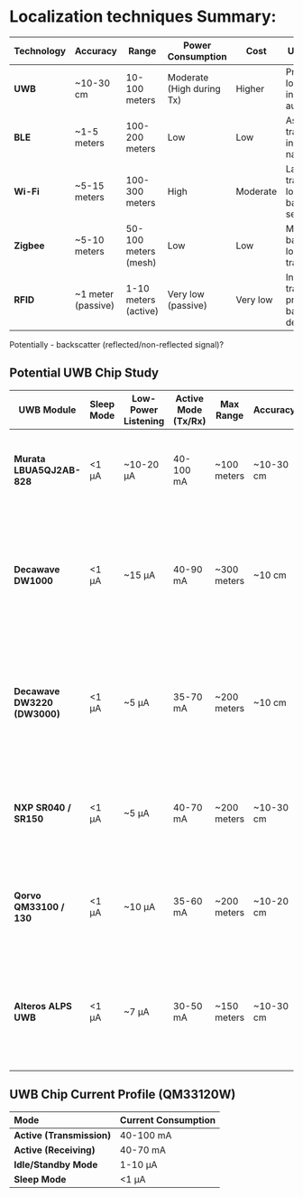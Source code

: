 # **Localization techniques Summary:**

| Technology | Accuracy | Range | Power Consumption | Cost | Use Cases |
| ----- | ----- | ----- | ----- | ----- | ----- |
| **UWB** | \~10-30 cm | 10-100 meters | Moderate (High during Tx) | Higher | Precise localization, industrial automation |
| **BLE** | \~1-5 meters | 100-200 meters | Low | Low | Asset tracking, indoor navigation |
| **Wi-Fi** | \~5-15 meters | 100-300 meters | High | Moderate | Large-area tracking, location-based services |
| **Zigbee** | \~5-10 meters | 50-100 meters (mesh) | Low | Low | Mesh-based, low-power tracking |
| **RFID** | \~1 meter (passive) | 1-10 meters (active) | Very low (passive) | Very low | Inventory tracking, proximity-based detection |

Potentially \- backscatter (reflected/non-reflected signal)?

## **Potential UWB Chip Study**

| UWB Module | Sleep Mode | Low-Power Listening | Active Mode (Tx/Rx) | Max Range | Accuracy | Pros | Cons |
| ----- | ----- | ----- | ----- | ----- | ----- | ----- | ----- |
| **Murata LBUA5QJ2AB-828** | \<1 µA | \~10-20 µA | 40-100 mA | \~100 meters | \~10-30 cm | \- Good accuracy.  \- Integrated solution for communication and localization. | \- High active power consumption. \- Relatively short range compared to others. |
| **Decawave DW1000** | \<1 µA | \~15 µA | 40-90 mA | \~300 meters | \~10 cm | \-Industry-standard with robust support. \- Long range. \- High accuracy. | \- Higher power consumption during low-power listening. \- Active mode power is higher compared to newer models. |
| **Decawave DW3220 (DW3000)** | \<1 µA | \~5 µA | 35-70 mA | \~200 meters | \~10 cm | \- Lower power consumption in both active and listening modes. \- High accuracy. \- Interoperable with newer UWB devices (e.g., Apple U1). | \- Slightly lower range than DW1000. \- More expensive due to newer technology. |
| **NXP SR040 / SR150** | \<1 µA | \~5 µA | 40-70 mA | \~200 meters | \~10-30 cm | \- Low power consumption in sleep and listening modes. \- Accurate positioning. | \- Ecosystem and development tools less mature than Decawave. \- Moderate range. |
| **Qorvo QM33100 / 130** | \<1 µA | \~10 µA | 35-60 mA | \~200 meters | \~10-20 cm | \- Lower power consumption compared to QM33120W. \- Designed for IoT and low-power applications. | \- Less widely adopted. \- Limited documentation and community support. |
| **Alteros ALPS UWB** | \<1 µA | \~7 µA | 30-50 mA | \~150 meters | \~10-30 cm | \- Very low power consumption during active and idle modes. \- Suitable for ultra-low-power applications. | \- Shorter range compared to other modules. \- Less community and support available. \- Niche product. |

## **UWB Chip Current Profile (QM33120W)**

| Mode | Current Consumption |
| :---- | :---- |
| **Active (Transmission)** | 40-100 mA |
| **Active (Receiving)** | 40-70 mA |
| **Idle/Standby Mode** | 1-10 µA |
| **Sleep Mode** | \<1 µA |
